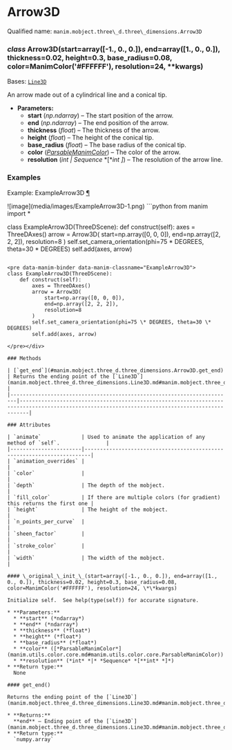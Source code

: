 # Arrow3D

Qualified name: `manim.mobject.three\_d.three\_dimensions.Arrow3D`

### *class* Arrow3D(start=array([-1., 0., 0.]), end=array([1., 0., 0.]), thickness=0.02, height=0.3, base_radius=0.08, color=ManimColor('#FFFFFF'), resolution=24, \*\*kwargs)

Bases: [`Line3D`](manim.mobject.three_d.three_dimensions.Line3D.md#manim.mobject.three_d.three_dimensions.Line3D)

An arrow made out of a cylindrical line and a conical tip.

* **Parameters:**
  * **start** (*np.ndarray*) – The start position of the arrow.
  * **end** (*np.ndarray*) – The end position of the arrow.
  * **thickness** (*float*) – The thickness of the arrow.
  * **height** (*float*) – The height of the conical tip.
  * **base_radius** (*float*) – The base radius of the conical tip.
  * **color** ([*ParsableManimColor*](manim.utils.color.core.md#manim.utils.color.core.ParsableManimColor)) – The color of the arrow.
  * **resolution** (*int* *|* *Sequence* *[**int* *]*) – The resolution of the arrow line.

### Examples

<div id="examplearrow3d" class="admonition admonition-manim-example">
<p class="admonition-title">Example: ExampleArrow3D <a class="headerlink" href="#examplearrow3d">¶</a></p>![image](media/images/ExampleArrow3D-1.png)
```python
from manim import *

class ExampleArrow3D(ThreeDScene):
    def construct(self):
        axes = ThreeDAxes()
        arrow = Arrow3D(
            start=np.array([0, 0, 0]),
            end=np.array([2, 2, 2]),
            resolution=8
        )
        self.set_camera_orientation(phi=75 * DEGREES, theta=30 * DEGREES)
        self.add(axes, arrow)
```

<pre data-manim-binder data-manim-classname="ExampleArrow3D">
class ExampleArrow3D(ThreeDScene):
    def construct(self):
        axes = ThreeDAxes()
        arrow = Arrow3D(
            start=np.array([0, 0, 0]),
            end=np.array([2, 2, 2]),
            resolution=8
        )
        self.set_camera_orientation(phi=75 \* DEGREES, theta=30 \* DEGREES)
        self.add(axes, arrow)

</pre></div>

### Methods

| [`get_end`](#manim.mobject.three_d.three_dimensions.Arrow3D.get_end)   | Returns the ending point of the [`Line3D`](manim.mobject.three_d.three_dimensions.Line3D.md#manim.mobject.three_d.three_dimensions.Line3D).   |
|------------------------------------------------------------------------|-----------------------------------------------------------------------------------------------------------------------------------------------|

### Attributes

| `animate`             | Used to animate the application of any method of `self`.               |
|-----------------------|------------------------------------------------------------------------|
| `animation_overrides` |                                                                        |
| `color`               |                                                                        |
| `depth`               | The depth of the mobject.                                              |
| `fill_color`          | If there are multiple colors (for gradient) this returns the first one |
| `height`              | The height of the mobject.                                             |
| `n_points_per_curve`  |                                                                        |
| `sheen_factor`        |                                                                        |
| `stroke_color`        |                                                                        |
| `width`               | The width of the mobject.                                              |

#### \_original_\_init_\_(start=array([-1., 0., 0.]), end=array([1., 0., 0.]), thickness=0.02, height=0.3, base_radius=0.08, color=ManimColor('#FFFFFF'), resolution=24, \*\*kwargs)

Initialize self.  See help(type(self)) for accurate signature.

* **Parameters:**
  * **start** (*ndarray*)
  * **end** (*ndarray*)
  * **thickness** (*float*)
  * **height** (*float*)
  * **base_radius** (*float*)
  * **color** ([*ParsableManimColor*](manim.utils.color.core.md#manim.utils.color.core.ParsableManimColor))
  * **resolution** (*int* *|* *Sequence* *[**int* *]*)
* **Return type:**
  None

#### get_end()

Returns the ending point of the [`Line3D`](manim.mobject.three_d.three_dimensions.Line3D.md#manim.mobject.three_d.three_dimensions.Line3D).

* **Returns:**
  **end** – Ending point of the [`Line3D`](manim.mobject.three_d.three_dimensions.Line3D.md#manim.mobject.three_d.three_dimensions.Line3D).
* **Return type:**
  `numpy.array`
